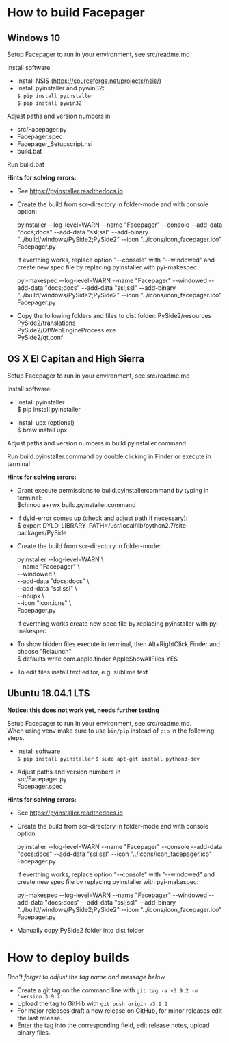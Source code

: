 # How to build Facepager
## Windows 10

Setup Facepager to run in your environment, see src/readme.md

Install software
- Install NSIS (https://sourceforge.net/projects/nsis/)
- Install pyinstaller and pywin32:  
  `$ pip install pyinstaller`  
  `$ pip install pywin32`  

Adjust paths and version numbers in
- src/Facepager.py
- Facepager.spec
- Facepager_Setupscript.nsi
- build.bat

Run build.bat

__Hints for solving errors:__

- See https://pyinstaller.readthedocs.io

- Create the build from scr-directory in folder-mode and with console option:  

  pyinstaller --log-level=WARN --name "Facepager" --console --add-data "docs;docs" --add-data "ssl;ssl" --add-binary "../build/windows/PySide2;PySide2" --icon "../icons/icon_facepager.ico" Facepager.py  
	 
  If everthing works, replace option "--console" with "--windowed" and create new spec file by replacing pyinstaller with pyi-makespec:  
  
  pyi-makespec --log-level=WARN --name "Facepager" --windowed --add-data "docs;docs" --add-data "ssl;ssl" --add-binary "../build/windows/PySide2;PySide2" --icon "../icons/icon_facepager.ico" Facepager.py  
  
 - Copy the following folders and files to dist folder:
	PySide2/resources  
	PySide2/translations  
	PySide2/QtWebEngineProcess.exe  
	PySide2/qt.conf	
		
## OS X El Capitan and High Sierra

Setup Facepager to run in your environment, see src/readme.md

Install software:
- Install pyinstaller  
  $ pip install pyinstaller
	
- Install upx (optional)  
  $ brew install upx  

Adjust paths and version numbers in build.pyinstaller.command

Run build.pyinstaller.command by double clicking in Finder or execute in terminal

__Hints for solving errors:__

- Grant execute permissions to build.pyinstallercommand by typing in terminal:  
  $chmod a+rwx build.pyinstaller.command

- If dyld-error comes up (check and adjust path if necessary):  
  $ export DYLD_LIBRARY_PATH=/usr/local/lib/python2.7/site-packages/PySide

- Create the build from scr-directory in folder-mode:  

	pyinstaller --log-level=WARN  \  
	    --name "Facepager" \  
	    --windowed \  
	    --add-data "docs:docs" \  
	    --add-data "ssl:ssl" \  
	    --noupx \  
	    --icon "icon.icns" \  
	    Facepager.py  

	If everthing works create new spec file by replacing pyinstaller with pyi-makespec  

- To show hidden files execute in terminal, then Alt+RightClick Finder and choose "Relaunch"  
  $ defaults write com.apple.finder AppleShowAllFiles YES

- To edit files install text editor, e.g. sublime text		

## Ubuntu 18.04.1 LTS

__Notice: this does not work yet, needs further testing__

Setup Facepager to run in your environment, see src/readme.md.  
When using venv make sure to use `bin/pip` instead of `pip` in the following steps.  

- Install software  
  `$ pip install pyinstaller`
  `$ sudo apt-get install python3-dev` 

- Adjust paths and version numbers in  
  src/Facepager.py  
  Facepager.spec  

__Hints for solving errors:__

- See https://pyinstaller.readthedocs.io

- Create the build from scr-directory in folder-mode and with console option:

   pyinstaller --log-level=WARN --name "Facepager" --console --add-data "docs:docs" --add-data "ssl:ssl" --icon "../icons/icon_facepager.ico" Facepager.py
	 
  If everthing works, replace option "--console" with "--windowed" and create new spec file by replacing pyinstaller with pyi-makespec:
  
   pyi-makespec --log-level=WARN --name "Facepager" --windowed --add-data "docs;docs" --add-data "ssl;ssl" --add-binary "../build/windows/PySide2;PySide2" --icon "../icons/icon_facepager.ico" Facepager.py

- Manually copy PySide2 folder into dist folder 
	
# How to deploy builds

_Don't forget to adjust the tag name and message below_

- Create a git tag on the command line with `git tag -a v3.9.2 -m 'Version 3.9.2'`
- Upload the tag to GitHib with `git push origin v3.9.2`
- For major releases draft a new release on GitHub, for minor releases edit the last release.
- Enter the tag into the corresponding field, edit release notes, upload binary files.